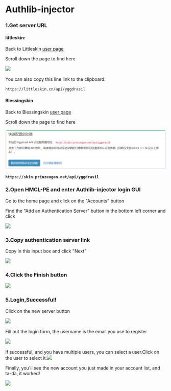 # Authlib-injector

### 1.Get server URL

#### littleskin:

Back to Littleskin [user page](https://littleskin.cn/user)

Scroll down the page to find here

![](../../../../.gitbook/assets/Screenshot\_2022-08-14-21-26-09-00\_21da60175e70af2.jpg)

You can also copy this line link to the clipboard:

```
https://littleskin.cn/api/yggdrasil
```

#### Blessingskin

Back to Blessingskin [user page](https://skin.prinzeugen.net/user)

Scroll down the page to find here

![](<../../../../.gitbook/assets/image (1) (1) (1).png>)

<pre><code><strong>https://skin.prinzeugen.net/api/yggdrasil</strong></code></pre>

### 2.Open HMCL-PE and enter Authlib-injector login GUI

Go to the home page and click on the "Accounts" button

Find the "Add an Authentication Server" button in the bottom left corner and click

![](../../../../.gitbook/assets/Screenshot\_2022-08-14-21-24-16-25\_d17cc25ab2657fb.jpg)

### 3.Copy authentication server link

Copy in this input box and click "Next"

![](../../../../.gitbook/assets/Screenshot\_2022-08-14-21-24-41-86\_d17cc25ab2657fb.jpg)

### 4.Click the Finish button

![](../../../../.gitbook/assets/Screenshot\_2022-08-14-21-38-22-63\_d17cc25ab2657fb.jpg)

### 5.Login,Successful!

Click on the new server button

![](../../../../.gitbook/assets/Screenshot\_2022-08-14-21-38-35-43\_d17cc25ab2657fb.jpg)

Fill out the login form, the username is the email you use to register

![](../../../../.gitbook/assets/Screenshot\_2022-08-14-21-41-48-04\_d17cc25ab2657fb.jpg)

If successful, and you have multiple users, you can select a user.Click on the user to select it.![](../../../../.gitbook/assets/Screenshot\_2022-08-14-21-42-00-47\_d17cc25ab2657fb.jpg)

Finally, you'll see the new account you just made in your account list, and ta-da, it worked!

![](../../../../.gitbook/assets/Screenshot\_2022-08-14-21-42-15-39\_d17cc25ab2657fb.jpg)



